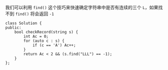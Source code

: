 我们可以利用 `find()` 这个技巧来快速确定字符串中是否有连续的三个 `L`，如果找不到 `find()` 将会返回 `-1`
```
class Solution {
public:
    bool checkRecord(string s) {
        int Ac = 0;
        for (auto c : s) {
            if (c == 'A') Ac++;
        }
        return Ac < 2 && (s.find("LLL") == -1);
    }
};
```